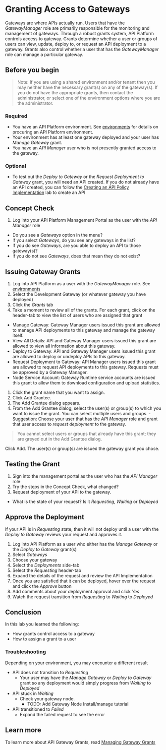 # Granting Access to Gateways
Gateways are where APIs actually run.  Users that have the *GatewayManager* role are primarily responsible for the monitoring and management of gateways.  Through a robust grants system, API Platform controls access to gateway.  Grants determine whether a user or groups of users can view, update, deploy to, or request an API deployment to a gateway.  Grants also control whether a user that has the *GatewayManager* role can manage a particular gateway.

## Before you begin
> Note: If you are using a shared environment and/or tenant then you may neither have the necessary grant(s) on any of the gateway(s).  If you do not have the appropriate grants, then contact the administrator, or select one of the environment options where you are the administrator.

### Required
- You have an API Platform environment.  See [environments](../../../../environments/README.md) for details on procuring an API Platform environment.
- Your environment has at least one gateway deployed and your user has *Manage Gateway* grant.
- You have an *API Manager* user who is not presently granted access to the gateway.

### Optional
  - To test out the *Deploy to Gateway* or the *Request Deployment to Gateway* grant, you will need an API created.  If you do not already have an API created, you can follow the [Creating an API Policy Implementation](../../manage/apis/create_api) lab to create an API 

## Concept Check
1.  Log into your API Platform Management Portal as the user with the *API Manager* role
  - Do you see a *Gateways* option in the menu?
  - If you select *Gateways*, do you see any gateways in the list?
  - If you do see *Gateways*, are you able to deploy an API to those gateway(s)?
  - If you do not see *Gateways*, does that mean they do not exist?

## Issuing Gateway Grants
1. Log into API Platform as a user with the *GatewayManager* role.  See [environments](../../../../environments/README.md)
1. Select the Development Gateway (or whatever gateway you have deployed)
1. Click the *Grants* tab
1. Take a moment to review all of the grants.  For each grant, click on the header-tab to view the list of users who are assigned that grant
  - Manage Gateway: Gateway Manager users issued this grant are allowed to manage API deployments to this gateway and manage the gateway itself.
  - View All Details: API and Gateway Manager users issued this grant are allowed to view all information about this gateway.
  - Deploy to Gateway: API and Gateway Manager users issued this grant are allowed to deploy or undeploy APIs to this gateway.
  - Request Deployment to Gateway: API Manager users issued this grant are allowed to request API deployments to this gateway. Requests must be approved by a Gateway Manager.
  - Node Service Account: Gateway Runtime service accounts are issued this grant to allow them to download configuration and upload statistics.
1. Click the grant name that you want to assign.
  1. Click Add Grantee.
  1. The Add Grantee dialog appears.
  1. From the Add Grantee dialog, select the user(s) or group(s) to which you want to issue the grant. You can select multiple users and groups.
    - Suggestion: Choose your user that has the *API Manager* role and grant that user access to *request deployment* to the gateway.

> You cannot select users or groups that already have this grant; they are greyed out in the Add Grantee dialog.

Click Add.
The user(s) or group(s) are issued the gateway grant you chose.

## Testing the Grant
1. Sign into the management portal as the user who has the *API Manager* role
1. Try the steps in the Concept Check, what changed?
1. Request deployment of your API to the gateway.
  - What is the state of your request?  Is it *Requesting*, *Waiting* or *Deployed*
  
## Approve the Deployment
If your API is in *Requesting* state, then it will not deploy until a user with the *Deploy to Gateway* reviews your request and approves it.

1. Log into API Platform as a user who either has the *Manage Gateway* or the *Deploy to Gateway* grant(s)
1. Select *Gateways*
1. Choose your gateway
1. Select the *Deployments* side-tab
1. Select the *Requesting* header-tab
1. Expand the details of the request and review the API Implementation
1. Once you are satisfied that it can be deployed, hover over the request and click the *Approve* button
1. Add comments about your deployment approval and click *Yes*
1. Watch the request transition from *Requesting* to *Waiting* to *Deployed*

## Conclusion
In this lab you learned the following:
  - How grants control access to a gateway
  - How to assign a grant to a user
  
### Troubleshooting
Depending on your environment, you may encounter a different result
- API does not transition to *Requesting*
  - Your user may have the *Manage Gateway* or *Deploy to Gateway* grant so any deployment would simply progress from *Waiting* to *Deployed*
- API stuck in *Waiting*
  - Check your gateway node.
    - TODO: Add Gateway Node Install/manage tutorial
- API transitioned to *Failed*
  - Expand the failed request to see the error

## Learn more
To learn more about API Gateway Grants, read [Managing Gateway Grants](https://docs.oracle.com/en/cloud/paas/api-platform-cloud/apfad/manage-gateway-grants.html#GUID-878CE9C6-38F2-4C43-BA29-DEE39AF7A4E3)